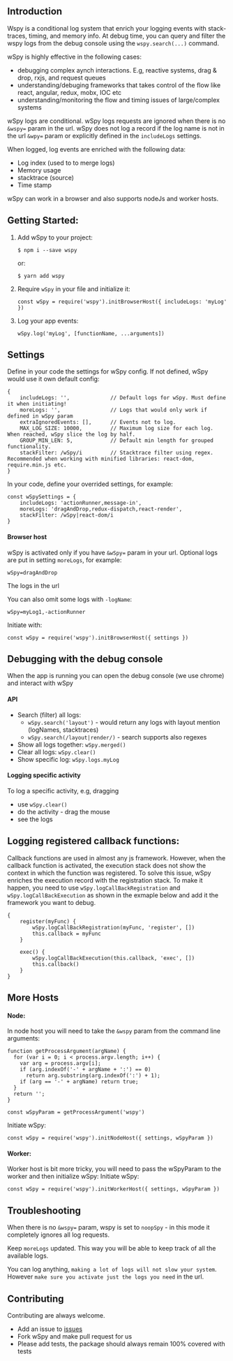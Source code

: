 ## Introduction
Wspy is a conditional log system that enrich your logging events with stack-traces, timing, and memory info.
At debug time, you can query and filter the wspy logs from the debug console using the `wspy.search(...)` command.

wSpy is highly effective in the following cases:
* debugging complex aynch interactions. E.g, reactive systems, drag & drop, rxjs, and request queues
* understanding/debuging frameworks that takes control of the flow like react, angular, redux, mobx, IOC etc
* understanding/monitoring the flow and timing issues of large/complex systems

wSpy logs are conditional.
wSpy logs requests are ignored when there is no `&wspy=` param in the url.
wSpy does not log a record if the log name is not in the url `&wpy=` param or explicitly defined in the `includeLogs` settings.

When logged, log events are enriched with the following data:
* Log index (used to to merge logs)
* Memory usage
* stacktrace (source)
* Time stamp

wSpy can work in a browser and also supports nodeJs and worker hosts.

## Getting Started:
1. Add wSpy to your project:  
    ```
    $ npm i --save wspy
    ```
    or:
    ```
    $ yarn add wspy
    ```
2. Require `wSpy` in your file and initialize it:  
    ```
    const wSpy = require('wspy').initBrowserHost({ includeLogs: 'myLog' })
    ```
3. Log your app events:
    ```
    wSpy.log('myLog', [functionName, ...arguments])
    ```

## Settings
Define in your code the settings for wSpy config. If not defined, wSpy would use it own default config:
```
{
    includeLogs: '',             // Default logs for wSpy. Must define it when initiating!
    moreLogs: '',                // Logs that would only work if defined in wSpy param
    extraIgnoredEvents: [],      // Events not to log.
    MAX_LOG_SIZE: 10000,         // Maximum log size for each log. When reached, wSpy slice the log by half.
    GROUP_MIN_LEN: 5,            // Default min length for grouped functionality.
    stackFilter: /wSpy/i         // Stacktrace filter using regex. Recommended when working with minified libraries: react-dom, require.min.js etc.
}
```

In your code, define your overrided settings, for example:
```
const wSpySettings = {
    includeLogs: 'actionRunner,message-in',
    moreLogs: 'dragAndDrop,redux-dispatch,react-render',
    stackFilter: /wSpy|react-dom/i
}
```
#### Browser host
wSpy is activated only if you have `&wSpy=` param in your url. Optional logs are put in setting `moreLogs`, for example:  

```
wSpy=dragAndDrop
```

The logs in the url 

You can also omit some logs with `-logName`:

```
wSpy=myLog1,-actionRunner
```
Initiate with:

```
const wSpy = require('wspy').initBrowserHost({ settings })
```

## Debugging with the debug console
When the app is running you can open the debug console (we use chrome) and interact with wSpy
#### API
* Search (filter) all logs:
  - `wSpy.search('layout')` - would return any logs with layout mention (logNames, stacktraces)
  - `wSpy.search(/layout|render/)` - search supports also regexes
* Show all logs together: `wSpy.merged()`
* Clear all logs: `wSpy.clear()`
* Show specific log: `wSpy.logs.myLog`

#### Logging specific activity
To log a specific activity, e.g, dragging 
* use `wSpy.clear()` 
* do the activity - drag the mouse
* see the logs

## Logging registered callback functions:
Callback functions are used in almost any js framework.
However, when the callback function is activated, the execution stack does not show the context in which the function was registered.
To solve this issue, wSpy enriches the execution record with the registration stack.
To make it happen, you need to use `wSpy.logCallBackRegistration` and `wSpy.logCallBackExecution` as shown in the exmaple below and add it the framework you want to debug.
```
{
    register(myFunc) {
        wSpy.logCallBackRegistration(myFunc, 'register', [])
        this.callback = myFunc
    }
    
    exec() {
        wSpy.logCallBackExecution(this.callback, 'exec', [])
        this.callback()
    }
}
```

## More Hosts
#### Node:
In node host you will need to take the `&wspy` param from the command line arguments:
```
function getProcessArgument(argName) {
  for (var i = 0; i < process.argv.length; i++) {
    var arg = process.argv[i];
    if (arg.indexOf('-' + argName + ':') == 0) 
      return arg.substring(arg.indexOf(':') + 1);
    if (arg == '-' + argName) return true;
  }
  return '';
}

const wSpyParam = getProcessArgument('wspy')
```
Initiate wSpy:
```
const wSpy = require('wspy').initNodeHost({ settings, wSpyParam })
```

#### Worker:
Worker host is bit more tricky, you will need to pass the wSpyParam to the worker and then initialize wSpy:
Initiate wSpy:
```
const wSpy = require('wspy').initWorkerHost({ settings, wSpyParam })
```

## Troubleshooting
When there is no `&wspy=` param, wspy is set to `noopSpy` - in this mode it completely ignores all log requests.

Keep `moreLogs` updated. This way you will be able to keep track of all the available logs.

You can log anything, `making a lot of logs will not slow your system`. However `make sure you activate just the logs you need` in the url.

## Contributing
Contributing are always welcome.
- Add an issue to [issues](https://github.com/wix-incubator/wSpy/issues)
- Fork wSpy and make pull request for us
- Please add tests, the package should always remain 100% covered with tests
